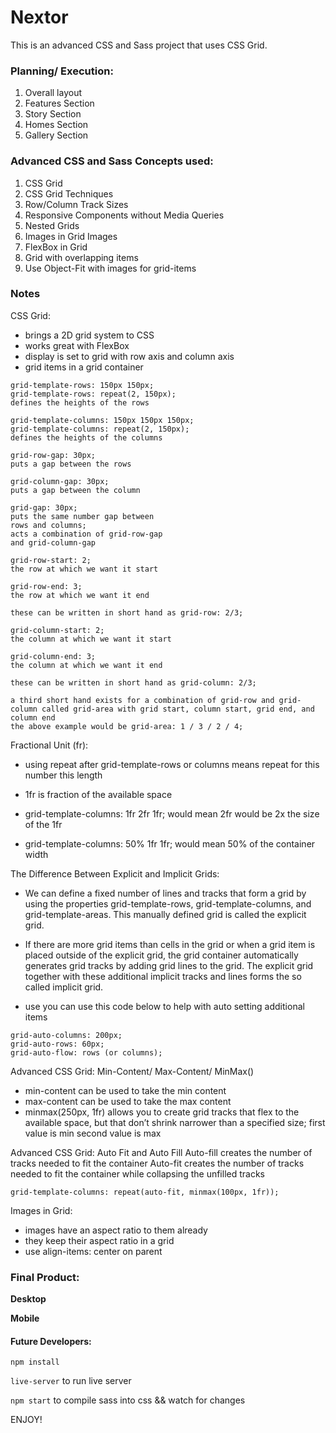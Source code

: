 # Nextor

This is an advanced CSS and Sass project that uses CSS Grid.

### Planning/ Execution:
1. Overall layout
2. Features Section
3. Story Section
4. Homes Section
5. Gallery Section

### Advanced CSS and Sass Concepts used:
1. CSS Grid
2. CSS Grid Techniques
3. Row/Column Track Sizes
4. Responsive Components without Media Queries
5. Nested Grids
6. Images in Grid Images
7. FlexBox in Grid
8. Grid with overlapping items
7. Use Object-Fit with images for grid-items

###  Notes
CSS Grid:
- brings a 2D grid system to CSS
- works great with FlexBox
- display is set to grid with row axis and column axis
- grid items in a grid container 

```
grid-template-rows: 150px 150px;
grid-template-rows: repeat(2, 150px);
defines the heights of the rows

grid-template-columns: 150px 150px 150px;
grid-template-columns: repeat(2, 150px);
defines the heights of the columns

grid-row-gap: 30px;
puts a gap between the rows

grid-column-gap: 30px;
puts a gap between the column

grid-gap: 30px;
puts the same number gap between
rows and columns;
acts a combination of grid-row-gap
and grid-column-gap

grid-row-start: 2;
the row at which we want it start

grid-row-end: 3;
the row at which we want it end

these can be written in short hand as grid-row: 2/3;

grid-column-start: 2;
the column at which we want it start

grid-column-end: 3;
the column at which we want it end

these can be written in short hand as grid-column: 2/3;

a third short hand exists for a combination of grid-row and grid-column called grid-area with grid start, column start, grid end, and column end
the above example would be grid-area: 1 / 3 / 2 / 4;
```

Fractional Unit (fr):
- using repeat after grid-template-rows or columns means repeat for this number this length

- 1fr is  fraction of the available space

- grid-template-columns: 1fr 2fr 1fr; would mean 2fr would be 2x the size of the 1fr

- grid-template-columns: 50% 1fr 1fr; would mean 50% of the container width

The Difference Between Explicit and Implicit Grids:
- We can define a fixed number of lines and tracks that form a grid by using the properties grid-template-rows, grid-template-columns, and grid-template-areas. This manually defined grid is called the explicit grid.

- If there are more grid items than cells in the grid or when a grid item is placed outside of the explicit grid, the grid container automatically generates grid tracks by adding grid lines to the grid. The explicit grid together with these additional implicit tracks and lines forms the so called implicit grid.

- use you can use this code below to help with auto setting additional items
```
grid-auto-columns: 200px;
grid-auto-rows: 60px;
grid-auto-flow: rows (or columns);
```

Advanced CSS Grid: Min-Content/ Max-Content/ MinMax()
- min-content can be used to take the min content
- max-content can be used to take the max content
- minmax(250px, 1fr) allows you to create grid tracks that flex to the available space, but that don’t shrink narrower than a specified size; first value is min second value is max

Advanced CSS Grid: Auto Fit and Auto Fill
Auto-fill creates the number of tracks needed to fit the container
Auto-fit creates the number of tracks needed to fit the container while collapsing the unfilled tracks
```
grid-template-columns: repeat(auto-fit, minmax(100px, 1fr));
```

Images in Grid:
- images have an aspect ratio to them already
- they keep their aspect ratio in a grid
- use align-items: center on parent


### Final Product:

**Desktop**

<!-- ![](project-large.jpg) -->

**Mobile**

<!-- ![](project-small.jpg) -->

#### Future Developers:
`npm install`

`live-server` to run live server

`npm start` to compile sass into css && watch for changes

ENJOY!